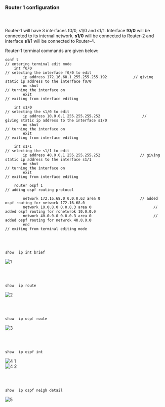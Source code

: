 ### Router 1 configuration <br> <br><br>

Router-1 will have 3 interfaces f0/0, s1/0 and s1/1.  Interface **f0/0** will be connected to its internal network, **s1/0** will be connected to Router-2 and interface **s1/1** will be connected to Router-4.

Router-1 terminal commands are given below:
```
conf t                                                                                              // entering terminal edit mode
    int f0/0                                                                                      // selecting the interface f0/0 to edit
        ip address 172.16.68.1 255.255.255.192            // giving static ip address to the interface f0/0
        no shut                                                                                 // turning the interface on
        exit                                                                                         // exiting from interface editing

    int s1/0                                                                                     // selecting the s1/0 to edit
        ip address 10.0.0.1 255.255.255.252                   // giving static ip address to the interface s1/0
        no shut                                                                                // turning the interface on
        exit                                                                                        // exiting from interface editing

    int s1/1                                                                                    // selecting the s1/1 to edit
        ip address 40.0.0.1 255.255.255.252                  // giving static ip address to the interface s1/1
        no shut                                                                               // turning the interface on
        exit                                                                                       // exiting from interface editing

    router ospf 1                                                                       // adding ospf routing protocol

        network 172.16.68.0 0.0.0.63 area 0                  // added ospf routing for network 172.16.68.0
        network 10.0.0.0 0.0.0.3 area 0                            //  added ospf routing for ronetwrok 10.0.0.0 
        network 40.0.0.0 0.0.0.3 area 0                            //  added ospf routing for netwrok 40.0.0.0
        end                                                                                       // exiting from terminal editing mode
```
<br><br>
```
show  ip int brief
```
![1](https://user-images.githubusercontent.com/60141836/209469401-6e2e259c-6b31-4c3d-b9f9-ecd4f5ac0509.png)

<br><br>
```
show  ip route
```
![2](https://user-images.githubusercontent.com/60141836/209469402-6433cc8c-68f6-4f41-94a8-7c5bbf0ac310.png)

<br><br>
```
show  ip ospf route
```
![3](https://user-images.githubusercontent.com/60141836/209469403-3d203f70-ece7-4965-b495-bf04c3e6aec4.png)

<br><br>
```
show  ip ospf int
```
![4 1](https://user-images.githubusercontent.com/60141836/209469404-782163ff-e892-4c15-b304-54941f98f1de.png)
<br>
![4 2](https://user-images.githubusercontent.com/60141836/209469406-db80149a-2011-4537-b8ee-16cb062b6b10.png)

<br><br>
```
show  ip ospf neigh detail
```
![5](https://user-images.githubusercontent.com/60141836/209469409-733bfaf1-f609-482a-8d9a-57a68f1f2648.png)
